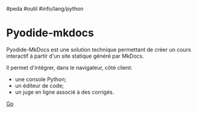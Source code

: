 #peda #outil #info/lang/python 

# Pyodide-mkdocs

Pyodide-MkDocs est une solution technique permettant de créer un cours interactif à partir d'un site statique généré par MkDocs.

Il permet d'intégrer, dans le navigateur, côté client:
- une console Python;
- un éditeur de code;
- un juge en ligne associé à des corrigés.

[Go](https://bouillotvincent.gitlab.io/pyodide-mkdocs/)
